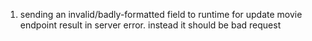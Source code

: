 1. sending an invalid/badly-formatted field to runtime for update movie
endpoint result in server error. instead it should be bad request

